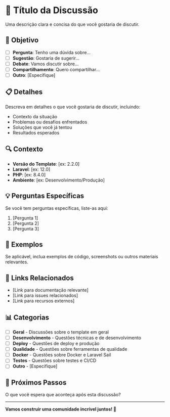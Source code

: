 # 💬 Título da Discussão

Uma descrição clara e concisa do que você gostaria de discutir.

## 🎯 Objetivo

- [ ] **Pergunta**: Tenho uma dúvida sobre...
- [ ] **Sugestão**: Gostaria de sugerir...
- [ ] **Debate**: Vamos discutir sobre...
- [ ] **Compartilhamento**: Quero compartilhar...
- [ ] **Outro**: [Especifique]

## 📋 Detalhes

Descreva em detalhes o que você gostaria de discutir, incluindo:

- Contexto da situação
- Problemas ou desafios enfrentados
- Soluções que você já tentou
- Resultados esperados

## 🔍 Contexto

- **Versão do Template**: [ex: 2.2.0]
- **Laravel**: [ex: 12.0]
- **PHP**: [ex: 8.4.0]
- **Ambiente**: [ex: Desenvolvimento/Produção]

## 💡 Perguntas Específicas

Se você tem perguntas específicas, liste-as aqui:

1. [Pergunta 1]
2. [Pergunta 2]
3. [Pergunta 3]

## 🎨 Exemplos

Se aplicável, inclua exemplos de código, screenshots ou outros materiais relevantes.

## 🔗 Links Relacionados

- [Link para documentação relevante]
- [Link para issues relacionados]
- [Link para recursos externos]

## 📊 Categorias

- [ ] **Geral** - Discussões sobre o template em geral
- [ ] **Desenvolvimento** - Questões técnicas e de desenvolvimento
- [ ] **Deploy** - Questões de deploy e produção
- [ ] **Qualidade** - Questões sobre ferramentas de qualidade
- [ ] **Docker** - Questões sobre Docker e Laravel Sail
- [ ] **Testes** - Questões sobre testes e CI/CD
- [ ] **Outro** - [Especifique]

## 🚀 Próximos Passos

O que você espera que aconteça após esta discussão?

---

**Vamos construir uma comunidade incrível juntos! 🚀**
